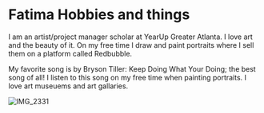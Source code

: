 # Fatima Hobbies and things

I am an artist/project manager scholar at YearUp Greater Atlanta. I love art and the beauty of it.
On my free time I draw and paint portraits where I sell them on a platform called Redbubble. 

My favorite song is by Bryson Tiller: Keep Doing What Your Doing; the best song of all! I listen to this song on my free time when painting portraits. 
I love art museuems and art gallaries. 


![IMG_2331](https://github.com/fsheriff3/FatimaTest/assets/139291978/84699ba2-b01a-41fb-af67-41c2b61378b0)
